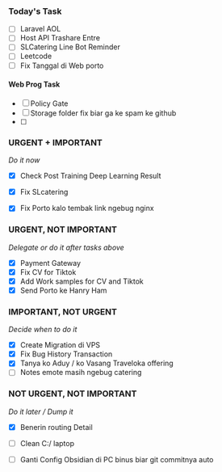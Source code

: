 ### Today's Task
- [ ] Laravel AOL
- [ ] Host API Trashare Entre
- [ ] SLCatering Line Bot Reminder
- [ ] Leetcode
- [ ] Fix Tanggal di Web porto

#### Web Prog Task
- [ ] Policy Gate
- [ ] Storage folder fix biar ga ke spam ke github
- [ ] 
### URGENT + IMPORTANT
*Do it now*
- [x] Check Post Training Deep Learning Result
- [x] Fix SLcatering
- [x] Fix Porto kalo tembak link ngebug nginx


### URGENT, NOT IMPORTANT
*Delegate or do it after tasks above*
- [x] Payment Gateway 
- [x] Fix CV for Tiktok
- [x] Add Work samples for CV and Tiktok
- [x] Send Porto ke Hanry Ham

### IMPORTANT, NOT URGENT
*Decide when to do it*
- [x] Create Migration di VPS
- [x] Fix Bug History Transaction
- [x] Tanya ko Aduy / ko Vasang Traveloka offering
- [ ] Notes emote masih ngebug catering

### NOT URGENT, NOT IMPORTANT
*Do it later / Dump it*
- [x] Benerin routing Detail
- [ ] Clean C:/ laptop
- [ ] Ganti Config Obsidian di PC binus biar git commitnya auto

